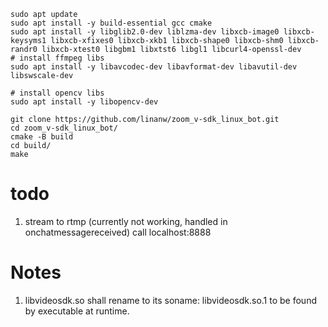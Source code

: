 ```
sudo apt update
sudo apt install -y build-essential gcc cmake
sudo apt install -y libglib2.0-dev liblzma-dev libxcb-image0 libxcb-keysyms1 libxcb-xfixes0 libxcb-xkb1 libxcb-shape0 libxcb-shm0 libxcb-randr0 libxcb-xtest0 libgbm1 libxtst6 libgl1 libcurl4-openssl-dev
# install ffmpeg libs
sudo apt install -y libavcodec-dev libavformat-dev libavutil-dev libswscale-dev

# install opencv libs
sudo apt install -y libopencv-dev

git clone https://github.com/linanw/zoom_v-sdk_linux_bot.git
cd zoom_v-sdk_linux_bot/
cmake -B build
cd build/
make
```

# todo

1. stream to rtmp (currently not working, handled in onchatmessagereceived)
   call localhost:8888

# Notes

1. libvideosdk.so shall rename to its soname: libvideosdk.so.1 to be found by executable at runtime.
